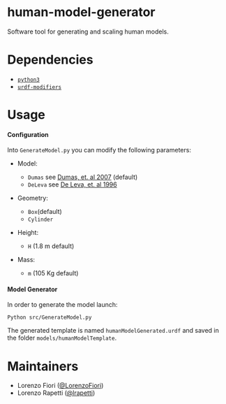 # human-model-generator
Software tool for generating and scaling human models.

# Dependencies
- [`python3`](https://wiki.python.org/moin/BeginnersGuide)
- [`urdf-modifiers`](https://github.com/icub-tech-iit/urdf-modifiers)

# Usage
#### Configuration ####

 Into `GenerateModel.py` you can modify the following parameters:

- Model:
	- `Dumas` see [Dumas, et. al 2007](https://www.sciencedirect.com/science/article/pii/S0021929006000728?via%3Dihub) (default)
	- `DeLeva` see [De Leva, et. al 1996](https://www.sciencedirect.com/science/article/pii/0021929095001786)

- Geometry:
	- `Box`(default)
	- `Cylinder`

- Height:
	- `H` (1.8 m default)

- Mass:
	- `m` (105 Kg default)

#### Model Generator ####

In order to generate the model launch:

`Python src/GenerateModel.py`

The generated template is named `humanModelGenerated.urdf` and saved in the folder `models/humanModelTemplate`.

# Maintainers

* Lorenzo Fiori ([@LorenzoFiori](https://github.com/LorenzoFiori))
* Lorenzo Rapetti ([@lrapetti](https://github.com/lrapetti))
